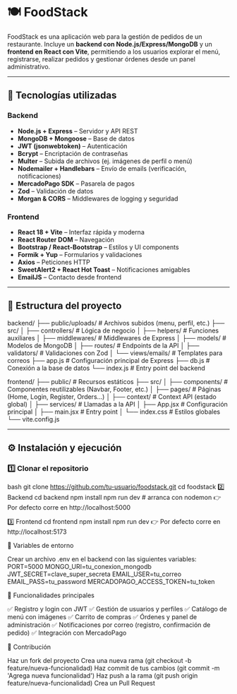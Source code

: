 # 🍽️ FoodStack  

FoodStack es una aplicación web para la gestión de pedidos de un restaurante. Incluye un **backend con Node.js/Express/MongoDB** y un **frontend en React con Vite**, permitiendo a los usuarios explorar el menú, registrarse, realizar pedidos y gestionar órdenes desde un panel administrativo.  

---

## 🚀 Tecnologías utilizadas  

### Backend  
- **Node.js + Express** – Servidor y API REST  
- **MongoDB + Mongoose** – Base de datos  
- **JWT (jsonwebtoken)** – Autenticación  
- **Bcrypt** – Encriptación de contraseñas  
- **Multer** – Subida de archivos (ej. imágenes de perfil o menú)  
- **Nodemailer + Handlebars** – Envío de emails (verificación, notificaciones)  
- **MercadoPago SDK** – Pasarela de pagos  
- **Zod** – Validación de datos  
- **Morgan & CORS** – Middlewares de logging y seguridad  

### Frontend  
- **React 18 + Vite** – Interfaz rápida y moderna  
- **React Router DOM** – Navegación  
- **Bootstrap / React-Bootstrap** – Estilos y UI components  
- **Formik + Yup** – Formularios y validaciones  
- **Axios** – Peticiones HTTP  
- **SweetAlert2 + React Hot Toast** – Notificaciones amigables  
- **EmailJS** – Contacto desde frontend  

---

## 📂 Estructura del proyecto  

backend/
├── public/uploads/ # Archivos subidos (menu, perfil, etc.)
├── src/
│ ├── controllers/ # Lógica de negocio
│ ├── helpers/ # Funciones auxiliares
│ ├── middlewares/ # Middlewares de Express
│ ├── models/ # Modelos de MongoDB
│ ├── routes/ # Endpoints de la API
│ ├── validators/ # Validaciones con Zod
│ └── views/emails/ # Templates para correos
├── app.js # Configuración principal de Express
├── db.js # Conexión a la base de datos
└── index.js # Entry point del backend

frontend/
├── public/ # Recursos estáticos
├── src/
│ ├── components/ # Componentes reutilizables (Navbar, Footer, etc.)
│ ├── pages/ # Páginas (Home, Login, Register, Orders...)
│ ├── context/ # Context API (estado global)
│ ├── services/ # Llamadas a la API
│ ├── App.jsx # Configuración principal
│ ├── main.jsx # Entry point
│ └── index.css # Estilos globales
└── vite.config.js

---

## ⚙️ Instalación y ejecución  

### 1️⃣ Clonar el repositorio  
bash
git clone https://github.com/tu-usuario/foodstack.git
cd foodstack
2️⃣ Backend
cd backend
npm install
npm run dev   # arranca con nodemon
👉 Por defecto corre en http://localhost:5000

3️⃣ Frontend
cd frontend
npm install
npm run dev
👉 Por defecto corre en http://localhost:5173

🔑 Variables de entorno

Crear un archivo .env en el backend con las siguientes variables:
PORT=5000
MONGO_URI=tu_conexion_mongodb
JWT_SECRET=clave_super_secreta
EMAIL_USER=tu_correo
EMAIL_PASS=tu_password
MERCADOPAGO_ACCESS_TOKEN=tu_token

📌 Funcionalidades principales

✅ Registro y login con JWT
✅ Gestión de usuarios y perfiles
✅ Catálogo de menú con imágenes
✅ Carrito de compras
✅ Órdenes y panel de administración
✅ Notificaciones por correo (registro, confirmación de pedido)
✅ Integración con MercadoPago

🤝 Contribución

Haz un fork del proyecto
Crea una nueva rama (git checkout -b feature/nueva-funcionalidad)
Haz commit de tus cambios (git commit -m 'Agrega nueva funcionalidad')
Haz push a la rama (git push origin feature/nueva-funcionalidad)
Crea un Pull Request
